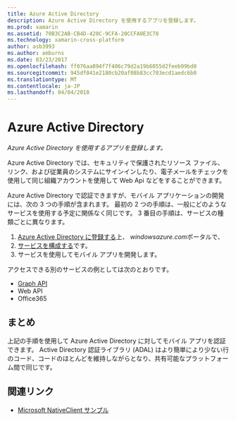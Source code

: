 ```yaml
---
title: Azure Active Directory
description: Azure Active Directory を使用するアプリを登録します。
ms.prod: xamarin
ms.assetid: 70B3C2AB-CB4D-420C-9CFA-20CCFA0E3C78
ms.technology: xamarin-cross-platform
author: asb3993
ms.author: amburns
ms.date: 03/23/2017
ms.openlocfilehash: ff076aa894f7f406c79d2a19b6055d2feeb99bd0
ms.sourcegitcommit: 945df041e2180cb20af08b83cc703ecd1aedc6b0
ms.translationtype: MT
ms.contentlocale: ja-JP
ms.lasthandoff: 04/04/2018
---
```

# <a name="azure-active-directory"></a>Azure Active Directory

_Azure Active Directory を使用するアプリを登録します。_

Azure Active Directory では、セキュリティで保護されたリソース ファイル、リンク、および従業員のシステムにサインインしたり、電子メールをチェックを使用して同じ組織アカウントを使用して Web Api などをすることができます。

Azure Active Directory で認証できますが、モバイル アプリケーションの開発には、次の 3 つの手順が含まれます。
最初の 2 つの手順は、一般にどのようなサービスを使用する予定に関係なく同じです。 3 番目の手順は、サービスの種類ごとに異なります。

  1. [Azure Active Directory に登録する](~/cross-platform/data-cloud/active-directory/get-started/register.md)上、 *windowsazure.com*ポータルで、
  2. [サービスを構成する](~/cross-platform/data-cloud/active-directory/get-started/configure.md)です。
  3. サービスを使用してモバイル アプリを開発します。

アクセスできる別のサービスの例としては次のとおりです。

- [Graph API](~/cross-platform/data-cloud/active-directory/graph.md)
- Web API
- Office365


## <a name="conclusion"></a>まとめ

上記の手順を使用して Azure Active Directory に対してモバイル アプリを認証できます。 Active Directory 認証ライブラリ (ADAL) はより簡単により少ない行のコード、コードのほとんどを維持しながらとなり、共有可能なプラットフォーム間で同じです。



## <a name="related-links"></a>関連リンク

- [Microsoft NativeClient サンプル](https://github.com/AzureADSamples/NativeClient-MultiTarget-DotNet)
